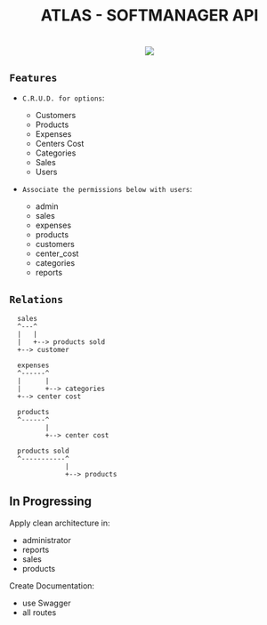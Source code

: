 
<h1 align="center">
ATLAS - SOFTMANAGER API
</h1>
<h1 align="center">
<img src="https://user-images.githubusercontent.com/60331806/160242659-8d126cec-b865-47b3-b3c6-d2797dd6c7a7.svg">
</img>
</h1>

## `Features`

- `C.R.U.D. for options`:
  - Customers
  - Products
  - Expenses
  - Centers Cost
  - Categories
  - Sales
  - Users

- `Associate the permissions below with users`:
  - admin
  - sales
  - expenses
  - products
  - customers
  - center_cost
  - categories
  - reports

## `Relations`

```
  sales
  ^---^
  |   |
  |   +--> products sold
  +--> customer
```

```
  expenses
  ^------^
  |      |
  |      +--> categories
  +--> center cost
```

```
  products
  ^------^
         |
         +--> center cost

```

```
  products sold
  ^-----------^
              |
              +--> products

```

## In Progressing

Apply clean architecture in:

- administrator
- reports
- sales
- products
  
Create Documentation:

- use Swagger
- all routes